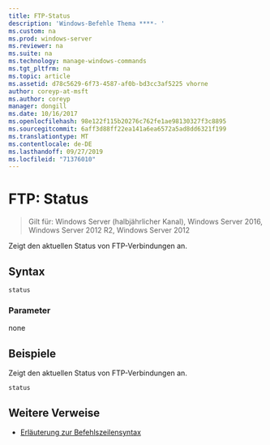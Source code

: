 ```yaml
---
title: FTP-Status
description: 'Windows-Befehle Thema ****- '
ms.custom: na
ms.prod: windows-server
ms.reviewer: na
ms.suite: na
ms.technology: manage-windows-commands
ms.tgt_pltfrm: na
ms.topic: article
ms.assetid: d78c5629-6f73-4587-af0b-bd3cc3af5225 vhorne
author: coreyp-at-msft
ms.author: coreyp
manager: dongill
ms.date: 10/16/2017
ms.openlocfilehash: 98e122f115b20276c762fe1ae98130327f3c8895
ms.sourcegitcommit: 6aff3d88ff22ea141a6ea6572a5ad8dd6321f199
ms.translationtype: MT
ms.contentlocale: de-DE
ms.lasthandoff: 09/27/2019
ms.locfileid: "71376010"
---
```

# <a name="ftp-status"></a>FTP: Status

>Gilt für: Windows Server (halbjährlicher Kanal), Windows Server 2016, Windows Server 2012 R2, Windows Server 2012

Zeigt den aktuellen Status von FTP-Verbindungen an.   
## <a name="syntax"></a>Syntax  
```  
status  
```  
### <a name="parameters"></a>Parameter  
none  
## <a name="BKMK_Examples"></a>Beispiele  
Zeigt den aktuellen Status von FTP-Verbindungen an.  
```  
status  
```  
## <a name="additional-references"></a>Weitere Verweise  
-   [Erläuterung zur Befehlszeilensyntax](command-line-syntax-key.md)  
